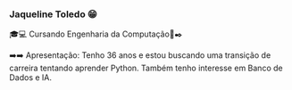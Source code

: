 ### Jaqueline Toledo 😁


🎓💻 Cursando Engenharia da Computação📒✒️

➡️➡️ Apresentação:
Tenho 36 anos e estou buscando uma transição de carreira tentando aprender Python. Também tenho interesse em Banco de Dados e IA.
